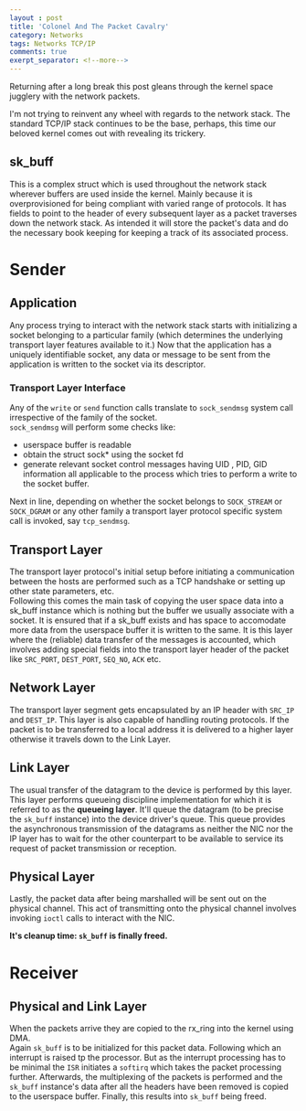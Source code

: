 ```yaml
---
layout : post
title: 'Colonel And The Packet Cavalry'
category: Networks
tags: Networks TCP/IP
comments: true
exerpt_separator: <!--more--> 
---
```

Returning after a long break this post gleans through the kernel space jugglery with the network packets. 

<!--more-->

I'm not trying to reinvent any wheel with regards to the network stack. The standard TCP/IP stack continues to be the base, perhaps, this time our beloved kernel comes out with revealing its trickery.

## sk_buff
This is a complex struct which is used throughout the network stack wherever buffers are used inside the kernel. Mainly because it is overprovisioned for being compliant with varied range of protocols. It has fields to point to the header of every subsequent layer as a packet traverses down the network stack. As intended it will store the packet's data and do the necessary book keeping for keeping a track of its associated process.

# Sender
## Application

Any process trying to interact with the network stack starts with initializing a socket belonging to a particular family (which determines the underlying transport layer features available to it.)
Now that the application has a uniquely identifiable socket, any data or message to be sent from the application is written to the socket via its descriptor.  

### Transport Layer Interface 

Any of the `write` or `send` function calls translate to `sock_sendmsg` system call irrespective of the family of the socket.  
`sock_sendmsg` will perform some checks like:
* userspace buffer is readable
* obtain the struct sock* using the socket fd
* generate relevant socket control messages having UID , PID, GID information all applicable to the process which tries to perform a write to the socket buffer.  

Next in line, depending on whether the socket belongs to `SOCK_STREAM` or `SOCK_DGRAM` or any other family a transport layer protocol specific system call is invoked, say `tcp_sendmsg`.

## Transport Layer
The transport layer protocol's initial setup before initiating a communication between the hosts are performed such as a TCP handshake or setting up other state parameters, etc.   
Following this comes the main task of copying the user space data into a sk_buff instance which is nothing but the buffer we usually associate with a socket. It is ensured that if a sk_buff exists and has space to accomodate more data from the userspace buffer it is written to the same.
It is this layer where the (reliable) data transfer of the messages is accounted, which involves adding special fields into the transport layer header of the packet like `SRC_PORT`, `DEST_PORT`, `SEQ_NO`, `ACK` etc.

## Network Layer
The transport layer segment gets encapsulated by an IP header with `SRC_IP` and `DEST_IP`. This layer is also capable of handling routing protocols. If the packet is to be transferred to a local address it is delivered to a higher layer otherwise it travels down to the Link Layer.

## Link Layer
The usual transfer of the datagram to the device is performed by this layer. This layer performs queueing discipline implementation for which it is referred to as the **queueing layer**. It'll queue the datagram (to be precise the `sk_buff` instance) into the device driver's queue.
This queue provides the asynchronous transmission of the datagrams as neither the NIC nor the IP layer has to wait for the other counterpart to be available to service its request of packet transmission or reception.

## Physical Layer
Lastly, the packet data after being marshalled will be sent out on the physical channel. This act of transmitting onto the physical channel involves invoking `ioctl` calls to interact with the NIC.

**It's cleanup time: `sk_buff` is finally freed.**

# Receiver

## Physical and Link Layer
When the packets arrive they are copied to the rx_ring into the kernel using DMA.  
Again `sk_buff` is to be initialized for this packet data. Following which an interrupt is raised tp the processor. But as the interrupt processing has to be minimal the `ISR` initiates a `softirq` which takes the packet processing further.
Afterwards, the multiplexing of the packets is performed and the `sk_buff` instance's data after all the headers have been removed is copied to the userspace buffer. Finally, this results into `sk_buff` being freed.




